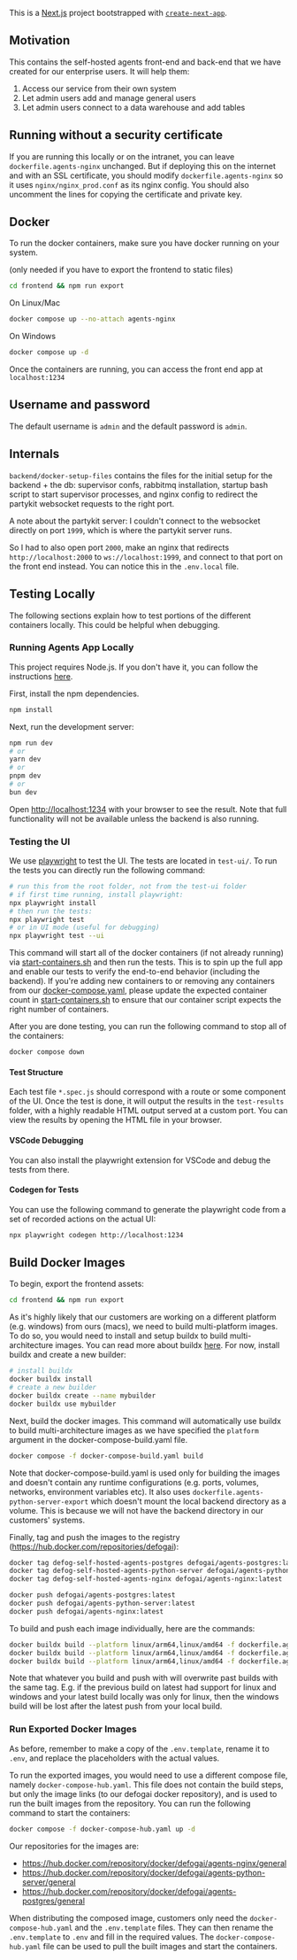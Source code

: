 This is a [Next.js](https://nextjs.org/) project bootstrapped with [`create-next-app`](https://github.com/vercel/next.js/tree/canary/packages/create-next-app).

## Motivation

This contains the self-hosted agents front-end and back-end that we have created for our enterprise users. It will help them:

1. Access our service from their own system
2. Let admin users add and manage general users
3. Let admin users connect to a data warehouse and add tables

## Running without a security certificate

If you are running this locally or on the intranet, you can leave `dockerfile.agents-nginx` unchanged. But if deploying this on the internet and with an SSL certificate, you should modify `dockerfile.agents-nginx` so it uses `nginx/nginx_prod.conf` as its nginx config. You should also uncomment the lines for copying the certificate and private key.

## Docker

To run the docker containers, make sure you have docker running on your system.

(only needed if you have to export the frontend to static files)

```bash
cd frontend && npm run export
```

On Linux/Mac

```bash
docker compose up --no-attach agents-nginx
```

On Windows

```bash
docker compose up -d
```

Once the containers are running, you can access the front end app at `localhost:1234`

## Username and password

The default username is `admin` and the default password is `admin`.

## Internals

`backend/docker-setup-files` contains the files for the initial setup for the backend + the db: supervisor confs, rabbitmq installation, startup bash script to start supervisor processes, and nginx config to redirect the partykit websocket requests to the right port.

A note about the partykit server: I couldn't connect to the websocket directly on port `1999`, which is where the partykit server runs.

So I had to also open port `2000`, make an nginx that redirects `http://localhost:2000` to `ws://localhost:1999`, and connect to that port on the front end instead. You can notice this in the `.env.local` file.

## Testing Locally

The following sections explain how to test portions of the different containers locally. This could be helpful when debugging.

### Running Agents App Locally

This project requires Node.js. If you don't have it, you can follow the instructions [here](https://docs.npmjs.com/downloading-and-installing-node-js-and-npm#using-a-node-installer-to-install-nodejs-and-npm).

First, install the npm dependencies.

```bash
npm install
```

Next, run the development server:

```bash
npm run dev
# or
yarn dev
# or
pnpm dev
# or
bun dev
```

Open [http://localhost:1234](http://localhost:1234) with your browser to see the result. Note that full functionality will not be available unless the backend is also running.

### Testing the UI

We use [playwright](https://playwright.dev/) to test the UI. The tests are located in `test-ui/`. To run the tests you can directly run the following command:

```bash
# run this from the root folder, not from the test-ui folder
# if first time running, install playwright:
npx playwright install
# then run the tests:
npx playwright test
# or in UI mode (useful for debugging)
npx playwright test --ui
```

This command will start all of the docker containers (if not already running) via [start-containers.sh](test-ui/start-containers.sh) and then run the tests. This is to spin up the full app and enable our tests to verify the end-to-end behavior (including the backend). If you're adding new containers to or removing any containers from our [docker-compose.yaml](docker-compose.yaml), please update the expected container count in [start-containers.sh](test-ui/start-containers.sh) to ensure that our container script expects the right number of containers.

After you are done testing, you can run the following command to stop all of the containers:

```bash
docker compose down
```

#### Test Structure

Each test file `*.spec.js` should correspond with a route or some component of the UI. Once the test is done, it will output the results in the `test-results` folder, with a highly readable HTML output served at a custom port. You can view the results by opening the HTML file in your browser.

#### VSCode Debugging

You can also install the playwright extension for VSCode and debug the tests from there.

#### Codegen for Tests

You can use the following command to generate the playwright code from a set of recorded actions on the actual UI:

```sh
npx playwright codegen http://localhost:1234
```

## Build Docker Images

To begin, export the frontend assets:

```bash
cd frontend && npm run export
```

As it's highly likely that our customers are working on a different platform (e.g. windows) from ours (macs), we need to build multi-platform images. To do so, you would need to install and setup buildx to build multi-architecture images. You can read more about buildx [here](https://docs.docker.com/buildx/working-with-buildx/). For now, install buildx and create a new builder:

```bash
# install buildx
docker buildx install
# create a new builder
docker buildx create --name mybuilder
docker buildx use mybuilder
```

Next, build the docker images. This command will automatically use buildx to build multi-architecture images as we have specified the `platform` argument in the docker-compose-build.yaml file.

```bash
docker compose -f docker-compose-build.yaml build
```

Note that docker-compose-build.yaml is used only for building the images and doesn't contain any runtime configurations (e.g. ports, volumes, networks, environment variables etc). It also uses `dockerfile.agents-python-server-export` which doesn't mount the local backend directory as a volume. This is because we will not have the backend directory in our customers' systems.

Finally, tag and push the images to the registry (https://hub.docker.com/repositories/defogai):

```bash
docker tag defog-self-hosted-agents-postgres defogai/agents-postgres:latest
docker tag defog-self-hosted-agents-python-server defogai/agents-python-server:latest
docker tag defog-self-hosted-agents-nginx defogai/agents-nginx:latest

docker push defogai/agents-postgres:latest
docker push defogai/agents-python-server:latest
docker push defogai/agents-nginx:latest
```

To build and push each image individually, here are the commands:

```bash
docker buildx build --platform linux/arm64,linux/amd64 -f dockerfile.agents-postgres -t defogai/agents-postgres:latest --push .
docker buildx build --platform linux/arm64,linux/amd64 -f dockerfile.agents-python-server-export -t defogai/agents-python-server:latest --push .
docker buildx build --platform linux/arm64,linux/amd64 -f dockerfile.agents-nginx -t defogai/agents-nginx:latest --push .
```

Note that whatever you build and push with will overwrite past builds with the same tag. E.g. if the previous build on latest had support for linux and windows and your latest build locally was only for linux, then the windows build will be lost after the latest push from your local build.

### Run Exported Docker Images

As before, remember to make a copy of the `.env.template`, rename it to `.env`, and replace the placeholders with the actual values.

To run the exported images, you would need to use a different compose file, namely `docker-compose-hub.yaml`. This file does not contain the build steps, but only the image links (to our defogai docker repository), and is used to run the built images from the repository. You can run the following command to start the containers:

```bash
docker compose -f docker-compose-hub.yaml up -d
```

Our repositories for the images are:

- https://hub.docker.com/repository/docker/defogai/agents-nginx/general
- https://hub.docker.com/repository/docker/defogai/agents-python-server/general
- https://hub.docker.com/repository/docker/defogai/agents-postgres/general

When distributing the composed image, customers only need the `docker-compose-hub.yaml` and the `.env.template` files. They can then rename the `.env.template` to `.env` and fill in the required values. The `docker-compose-hub.yaml` file can be used to pull the built images and start the containers.
